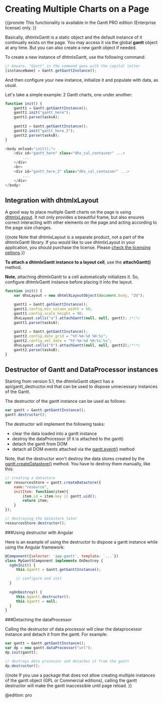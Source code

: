 Creating Multiple Charts on a Page
===================================================

{{pronote
This functionality is available in the Gantt PRO edition (Enterprise license) only. 
}}

Basically, dhtmlxGantt is a static object and the default instance of it continually exists on the page. You may access it via the global **gantt** object at any time. But you can also create a new gantt object if needed.

To create a new instance of dhtmlxGantt, use the following command:

~~~js
// beware, "Gantt" in the command goes with the capital letter
[instanceName] = Gantt.getGanttInstance();
~~~

And then configure  your new instance, initialize it and populate with data, as usual.

Let's take a simple example: 2 Gantt charts, one under another: 


~~~js
function init() {
    gantt1 = Gantt.getGanttInstance();
	gantt1.init("gantt_here");
	gantt1.parse(tasksA);
	
	gantt2 = Gantt.getGanttInstance();
	gantt2.init("gantt_here_2");
	gantt2.parse(tasksB);	
}
~~~

~~~js
<body onload="init();">
	<div id="gantt_here" class="dhx_cal_container" ...>
		...
	</div>
	<br>
	<div id="gantt_here_2" class="dhx_cal_container" ...>
		...
	</div>	
</body>
~~~

Integration with dhtmlxLayout
------------------------

A good way to place multiple Gantt charts on the page is using [dhtmlxLayout](https://docs.dhtmlx.com/layout__index.html). 
It not only provides a beautiful frame, but also ensures correct interacting with other elements on the page and acting according to the page size changes. 

{{note Note that dhtmlxLayout is a separate product, not a part of the dhtmlxGantt library. If you would like to use dhtmlxLayout in your application, you should purchase the license. 
Please [check the licensing options](https://dhtmlx.com/docs/products/dhtmlxLayout/#editions-licenses).}}

**To attach a dhtmlxGantt instance to a layout cell**, use the **attachGantt()**  method.
  
**Note**, attaching dhtmlxGantt to a cell automatically initializes it. So, configure dhtmlxGantt instance before placing it into the layout.

~~~js
function init() {
	var dhxLayout = new dhtmlXLayoutObject(document.body, "2U");

	gantt1 = Gantt.getGanttInstance();
	gantt1.config.min_column_width = 50;
	gantt1.config.scale_height = 90;
	dhxLayout.cells("a").attachGantt(null, null, gantt); /*!*/
	gantt1.parse(tasksA);
		
	gantt2 = Gantt.getGanttInstance();
	gantt2.config.date_grid = "%Y-%m-%d %H:%i";
	gantt2.config.xml_date = "%Y-%m-%d %H:%i:%s";
	dhxLayout.cells("b").attachGantt(null, null, gantt2);/*!*/
	gantt2.parse(tasksB);
}
~~~

Destructor of Gantt and DataProcessor instances
------------------------------------

Starting from version 5.1, the dhtmlxGantt object has a api/gantt_destructor.md that can be used to dispose unnecessary instances of the Gantt.

The destructor of the gantt instance can be used as follows:

~~~js
var gantt = Gantt.getGanttInstance();
gantt.destructor();
~~~

The destructor will implement the following tasks:

- clear the data loaded into a gantt instance
- destroy the dataProcessor (if it is attached to the gantt) 
- detach the gantt from DOM
- detach all DOM events attached via the [gantt.event()](api/gantt_event.md) method

Note, that the destructor won't destroy the data stores created by the [gantt.createDatastore()](api/gantt_createdatastore.md) method. 
You have to destroy them manually, like this:

~~~js
// creating a datastore
var resourcesStore = gantt.createDatastore({
    name:"resource",
    initItem: function(item){
        item.id = item.key || gantt.uid();
        return item;
    }
});

// destroying the datastore later
resourcesStore.destructor();
~~~

###Using destructor with Angular

Here is an example of using the destructor to dispose a gantt instance while using the Angular framework:

~~~js
@Component({selector: 'app-gantt', template: `...`})
class MyGanttComponent implements OnDestroy {
  ngOnInit() {
     this.$gantt = Gantt.getGanttInstance();

     // configure and init
  }
  
  ngOnDestroy() {
     this.$gantt.destructor();
     this.$gantt = null;
  }
}
~~~

###Detaching the dataProcessor

Calling the destructor of data processor will clear the dataprocessor instance and detach it from the gantt. For example:

~~~js
var gantt = Gantt.getGanttInstance();
var dp = new gantt.dataProcessor("url");
dp.init(gantt);

// destroys data processor and detaches it from the gantt
dp.destructor();
~~~

{{note 
If you use a package that does not allow creating multiple instances of the gantt object (GPL or Commercial editions), calling the gantt destructor will make the gantt inaccessible until page reload.
}}


@edition: pro
